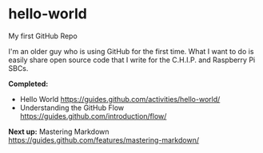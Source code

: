 # hello-world
My first GitHub Repo

I'm an older guy who is using GitHub for the first time. What I want to do is easily share open source code that I write for the C.H.I.P. and Raspberry Pi SBCs.

**Completed:**
* Hello World https://guides.github.com/activities/hello-world/
* Understanding the GitHub Flow https://guides.github.com/introduction/flow/

**Next up:**
Mastering Markdown https://guides.github.com/features/mastering-markdown/
